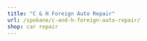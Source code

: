 ```yaml
---
title: "C & H Foreign Auto Repair"
url: /spokane/c-and-h-foreign-auto-repair/
shop: car repair
---
```


